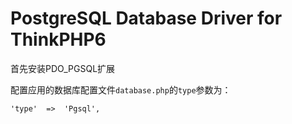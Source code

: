 PostgreSQL Database Driver for ThinkPHP6
===============

首先安装PDO_PGSQL扩展

配置应用的数据库配置文件`database.php`的`type`参数为：

~~~
'type'  =>  'Pgsql',
~~~


